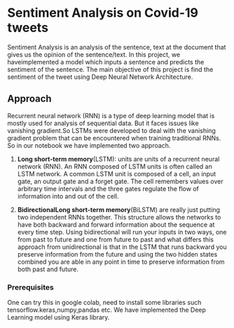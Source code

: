 # Sentiment Analysis on Covid-19 tweets

Sentiment Analysis is an analysis of the sentence, text at the document that gives us the opinion of the sentence/text. In this project, we haveimplemented a model which inputs a sentence and predicts the sentiment of the sentence. The main objective of this project is find the sentiment of the tweet using Deep Neural Network Architecture.  

## Approach 

 Recurrent neural network (RNN) is a type of deep learning model that is mostly used for analysis of sequential data. But it faces issues like vanishing gradient.So LSTMs were developed to deal with the vanishing gradient problem that can be encountered when training traditional RNNs. So in our notebook we have implemented two approach.

1. <b>Long short-term memory</b>(LSTM): units are units of a recurrent neural network (RNN). An RNN composed of LSTM units is often called an LSTM network. A common LSTM unit is composed of a cell, an input gate, an output gate and a forget gate. The cell remembers values over arbitrary time intervals and the three gates regulate the flow of information into and out of the cell.

2. <b>BidirectionalLong short-term memory</b>(BiLSTM) are really just putting two independent RNNs together. This structure allows the networks to have both backward and forward information about the sequence at every time step. Using bidirectional will run your inputs in two ways, one from past to future and one from future to past and what differs this approach from unidirectional is that in the LSTM that runs backward you preserve information from the future and using the two hidden states combined you are able in any point in time to preserve information from both past and future.

### Prerequisites

One can try this in google colab, need to install some libraries such tensorflow.keras,numpy,pandas etc. We have implemented the Deep Learning model using Keras library.

